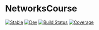 # NetworksCourse

[![Stable](https://img.shields.io/badge/docs-stable-blue.svg)](https://greimel.github.io/NetworksCourse.jl/stable)
[![Dev](https://img.shields.io/badge/docs-dev-blue.svg)](https://greimel.github.io/NetworksCourse.jl/dev)
[![Build Status](https://github.com/greimel/NetworksCourse.jl/workflows/CI/badge.svg)](https://github.com/greimel/NetworksCourse.jl/actions)
[![Coverage](https://codecov.io/gh/greimel/NetworksCourse.jl/branch/master/graph/badge.svg)](https://codecov.io/gh/greimel/NetworksCourse.jl)
